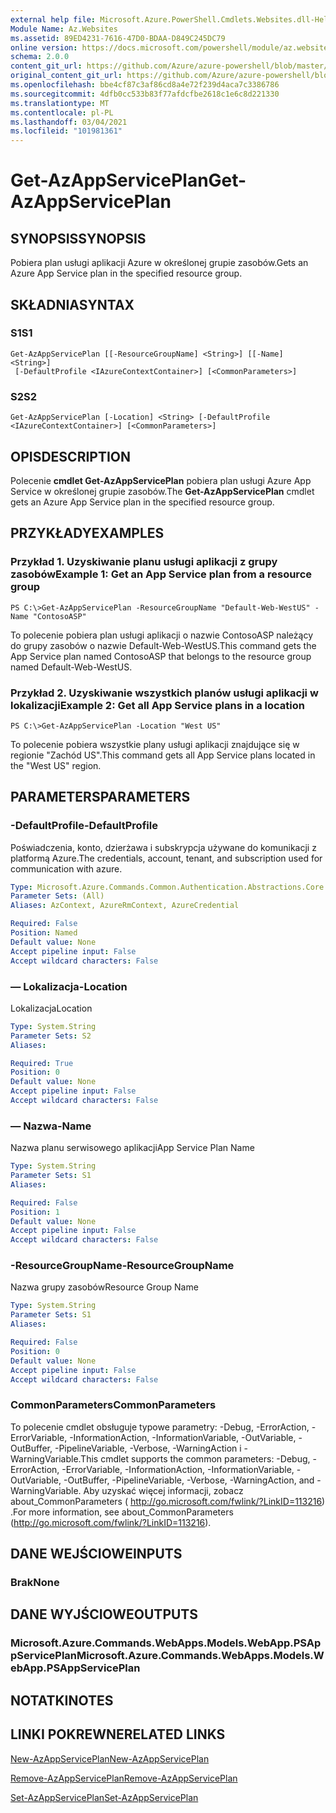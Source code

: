 ```yaml
---
external help file: Microsoft.Azure.PowerShell.Cmdlets.Websites.dll-Help.xml
Module Name: Az.Websites
ms.assetid: 89ED4231-7616-47D0-BDAA-D849C245DC79
online version: https://docs.microsoft.com/powershell/module/az.websites/get-azappserviceplan
schema: 2.0.0
content_git_url: https://github.com/Azure/azure-powershell/blob/master/src/Websites/Websites/help/Get-AzAppServicePlan.md
original_content_git_url: https://github.com/Azure/azure-powershell/blob/master/src/Websites/Websites/help/Get-AzAppServicePlan.md
ms.openlocfilehash: bbe4cf87c3af86cd8a4e72f239d4aca7c3386786
ms.sourcegitcommit: 4dfb0cc533b83f77afdcfbe2618c1e6c8d221330
ms.translationtype: MT
ms.contentlocale: pl-PL
ms.lasthandoff: 03/04/2021
ms.locfileid: "101981361"
---
```

# <span data-ttu-id="bfb7d-101">Get-AzAppServicePlan</span><span class="sxs-lookup"><span data-stu-id="bfb7d-101">Get-AzAppServicePlan</span></span>

## <span data-ttu-id="bfb7d-102">SYNOPSIS</span><span class="sxs-lookup"><span data-stu-id="bfb7d-102">SYNOPSIS</span></span>
<span data-ttu-id="bfb7d-103">Pobiera plan usługi aplikacji Azure w określonej grupie zasobów.</span><span class="sxs-lookup"><span data-stu-id="bfb7d-103">Gets an Azure App Service plan in the specified resource group.</span></span>

## <span data-ttu-id="bfb7d-104">SKŁADNIA</span><span class="sxs-lookup"><span data-stu-id="bfb7d-104">SYNTAX</span></span>

### <span data-ttu-id="bfb7d-105">S1</span><span class="sxs-lookup"><span data-stu-id="bfb7d-105">S1</span></span>
```
Get-AzAppServicePlan [[-ResourceGroupName] <String>] [[-Name] <String>]
 [-DefaultProfile <IAzureContextContainer>] [<CommonParameters>]
```

### <span data-ttu-id="bfb7d-106">S2</span><span class="sxs-lookup"><span data-stu-id="bfb7d-106">S2</span></span>
```
Get-AzAppServicePlan [-Location] <String> [-DefaultProfile <IAzureContextContainer>] [<CommonParameters>]
```

## <span data-ttu-id="bfb7d-107">OPIS</span><span class="sxs-lookup"><span data-stu-id="bfb7d-107">DESCRIPTION</span></span>
<span data-ttu-id="bfb7d-108">Polecenie **cmdlet Get-AzAppServicePlan** pobiera plan usługi Azure App Service w określonej grupie zasobów.</span><span class="sxs-lookup"><span data-stu-id="bfb7d-108">The **Get-AzAppServicePlan** cmdlet gets an Azure App Service plan in the specified resource group.</span></span>

## <span data-ttu-id="bfb7d-109">PRZYKŁADY</span><span class="sxs-lookup"><span data-stu-id="bfb7d-109">EXAMPLES</span></span>

### <span data-ttu-id="bfb7d-110">Przykład 1. Uzyskiwanie planu usługi aplikacji z grupy zasobów</span><span class="sxs-lookup"><span data-stu-id="bfb7d-110">Example 1: Get an App Service plan from a resource group</span></span>
```
PS C:\>Get-AzAppServicePlan -ResourceGroupName "Default-Web-WestUS" -Name "ContosoASP"
```

<span data-ttu-id="bfb7d-111">To polecenie pobiera plan usługi aplikacji o nazwie ContosoASP należący do grupy zasobów o nazwie Default-Web-WestUS.</span><span class="sxs-lookup"><span data-stu-id="bfb7d-111">This command gets the App Service plan named ContosoASP that belongs to the resource group named Default-Web-WestUS.</span></span>

### <span data-ttu-id="bfb7d-112">Przykład 2. Uzyskiwanie wszystkich planów usługi aplikacji w lokalizacji</span><span class="sxs-lookup"><span data-stu-id="bfb7d-112">Example 2: Get all App Service plans in a location</span></span>
```
PS C:\>Get-AzAppServicePlan -Location "West US"
```

<span data-ttu-id="bfb7d-113">To polecenie pobiera wszystkie plany usługi aplikacji znajdujące się w regionie "Zachód US".</span><span class="sxs-lookup"><span data-stu-id="bfb7d-113">This command gets all App Service plans located in the "West US" region.</span></span>

## <span data-ttu-id="bfb7d-114">PARAMETERS</span><span class="sxs-lookup"><span data-stu-id="bfb7d-114">PARAMETERS</span></span>

### <span data-ttu-id="bfb7d-115">-DefaultProfile</span><span class="sxs-lookup"><span data-stu-id="bfb7d-115">-DefaultProfile</span></span>
<span data-ttu-id="bfb7d-116">Poświadczenia, konto, dzierżawa i subskrypcja używane do komunikacji z platformą Azure.</span><span class="sxs-lookup"><span data-stu-id="bfb7d-116">The credentials, account, tenant, and subscription used for communication with azure.</span></span>

```yaml
Type: Microsoft.Azure.Commands.Common.Authentication.Abstractions.Core.IAzureContextContainer
Parameter Sets: (All)
Aliases: AzContext, AzureRmContext, AzureCredential

Required: False
Position: Named
Default value: None
Accept pipeline input: False
Accept wildcard characters: False
```

### <span data-ttu-id="bfb7d-117">— Lokalizacja</span><span class="sxs-lookup"><span data-stu-id="bfb7d-117">-Location</span></span>
<span data-ttu-id="bfb7d-118">Lokalizacja</span><span class="sxs-lookup"><span data-stu-id="bfb7d-118">Location</span></span> 

```yaml
Type: System.String
Parameter Sets: S2
Aliases:

Required: True
Position: 0
Default value: None
Accept pipeline input: False
Accept wildcard characters: False
```

### <span data-ttu-id="bfb7d-119">— Nazwa</span><span class="sxs-lookup"><span data-stu-id="bfb7d-119">-Name</span></span>
<span data-ttu-id="bfb7d-120">Nazwa planu serwisowego aplikacji</span><span class="sxs-lookup"><span data-stu-id="bfb7d-120">App Service Plan Name</span></span>

```yaml
Type: System.String
Parameter Sets: S1
Aliases:

Required: False
Position: 1
Default value: None
Accept pipeline input: False
Accept wildcard characters: False
```

### <span data-ttu-id="bfb7d-121">-ResourceGroupName</span><span class="sxs-lookup"><span data-stu-id="bfb7d-121">-ResourceGroupName</span></span>
<span data-ttu-id="bfb7d-122">Nazwa grupy zasobów</span><span class="sxs-lookup"><span data-stu-id="bfb7d-122">Resource Group Name</span></span>

```yaml
Type: System.String
Parameter Sets: S1
Aliases:

Required: False
Position: 0
Default value: None
Accept pipeline input: False
Accept wildcard characters: False
```

### <span data-ttu-id="bfb7d-123">CommonParameters</span><span class="sxs-lookup"><span data-stu-id="bfb7d-123">CommonParameters</span></span>
<span data-ttu-id="bfb7d-124">To polecenie cmdlet obsługuje typowe parametry: -Debug, -ErrorAction, -ErrorVariable, -InformationAction, -InformationVariable, -OutVariable, -OutBuffer, -PipelineVariable, -Verbose, -WarningAction i -WarningVariable.</span><span class="sxs-lookup"><span data-stu-id="bfb7d-124">This cmdlet supports the common parameters: -Debug, -ErrorAction, -ErrorVariable, -InformationAction, -InformationVariable, -OutVariable, -OutBuffer, -PipelineVariable, -Verbose, -WarningAction, and -WarningVariable.</span></span> <span data-ttu-id="bfb7d-125">Aby uzyskać więcej informacji, zobacz about_CommonParameters ( http://go.microsoft.com/fwlink/?LinkID=113216) .</span><span class="sxs-lookup"><span data-stu-id="bfb7d-125">For more information, see about_CommonParameters (http://go.microsoft.com/fwlink/?LinkID=113216).</span></span>

## <span data-ttu-id="bfb7d-126">DANE WEJŚCIOWE</span><span class="sxs-lookup"><span data-stu-id="bfb7d-126">INPUTS</span></span>

### <span data-ttu-id="bfb7d-127">Brak</span><span class="sxs-lookup"><span data-stu-id="bfb7d-127">None</span></span>

## <span data-ttu-id="bfb7d-128">DANE WYJŚCIOWE</span><span class="sxs-lookup"><span data-stu-id="bfb7d-128">OUTPUTS</span></span>

### <span data-ttu-id="bfb7d-129">Microsoft.Azure.Commands.WebApps.Models.WebApp.PSAppServicePlan</span><span class="sxs-lookup"><span data-stu-id="bfb7d-129">Microsoft.Azure.Commands.WebApps.Models.WebApp.PSAppServicePlan</span></span>

## <span data-ttu-id="bfb7d-130">NOTATKI</span><span class="sxs-lookup"><span data-stu-id="bfb7d-130">NOTES</span></span>

## <span data-ttu-id="bfb7d-131">LINKI POKREWNE</span><span class="sxs-lookup"><span data-stu-id="bfb7d-131">RELATED LINKS</span></span>

[<span data-ttu-id="bfb7d-132">New-AzAppServicePlan</span><span class="sxs-lookup"><span data-stu-id="bfb7d-132">New-AzAppServicePlan</span></span>](./New-AzAppServicePlan.md)

[<span data-ttu-id="bfb7d-133">Remove-AzAppServicePlan</span><span class="sxs-lookup"><span data-stu-id="bfb7d-133">Remove-AzAppServicePlan</span></span>](./Remove-AzAppServicePlan.md)

[<span data-ttu-id="bfb7d-134">Set-AzAppServicePlan</span><span class="sxs-lookup"><span data-stu-id="bfb7d-134">Set-AzAppServicePlan</span></span>](./Set-AzAppServicePlan.md)


